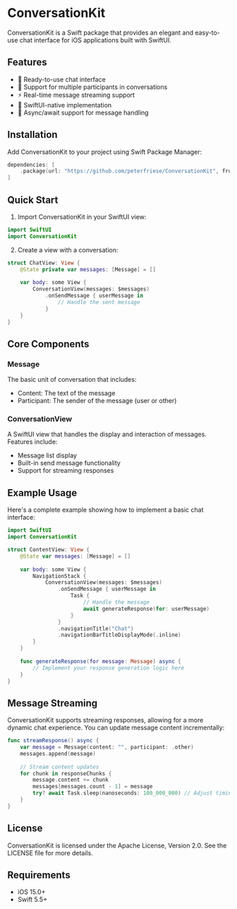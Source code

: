 # ConversationKit

ConversationKit is a Swift package that provides an elegant and easy-to-use chat interface for iOS applications built with SwiftUI.

## Features

- 💬 Ready-to-use chat interface
- 👤 Support for multiple participants in conversations
- ⚡️ Real-time message streaming support
- 🎨 SwiftUI-native implementation
- 🔄 Async/await support for message handling

## Installation

Add ConversationKit to your project using Swift Package Manager:

```swift
dependencies: [
    .package(url: "https://github.com/peterfriese/ConversationKit", from: "1.0.0")
]
```

## Quick Start

1. Import ConversationKit in your SwiftUI view:

```swift
import SwiftUI
import ConversationKit
```

2. Create a view with a conversation:

```swift
struct ChatView: View {
    @State private var messages: [Message] = []
    
    var body: some View {
        ConversationView(messages: $messages)
            .onSendMessage { userMessage in
                // Handle the sent message
            }
    }
}
```

## Core Components

### Message

The basic unit of conversation that includes:
- Content: The text of the message
- Participant: The sender of the message (user or other)

### ConversationView

A SwiftUI view that handles the display and interaction of messages. Features include:
- Message list display
- Built-in send message functionality
- Support for streaming responses

## Example Usage

Here's a complete example showing how to implement a basic chat interface:

```swift
import SwiftUI
import ConversationKit

struct ContentView: View {
    @State var messages: [Message] = []
    
    var body: some View {
        NavigationStack {
            ConversationView(messages: $messages)
                .onSendMessage { userMessage in
                    Task {
                        // Handle the message
                        await generateResponse(for: userMessage)
                    }
                }
                .navigationTitle("Chat")
                .navigationBarTitleDisplayMode(.inline)
        }
    }
    
    func generateResponse(for message: Message) async {
        // Implement your response generation logic here
    }
}
```

## Message Streaming

ConversationKit supports streaming responses, allowing for a more dynamic chat experience. You can update message content incrementally:

```swift
func streamResponse() async {
    var message = Message(content: "", participant: .other)
    messages.append(message)
    
    // Stream content updates
    for chunk in responseChunks {
        message.content += chunk
        messages[messages.count - 1] = message
        try? await Task.sleep(nanoseconds: 100_000_000) // Adjust timing as needed
    }
}
```

## License

ConversationKit is licensed under the Apache License, Version 2.0. See the LICENSE file for more details.

## Requirements

- iOS 15.0+
- Swift 5.5+

